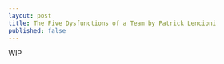 ```yaml
---
layout: post
title: The Five Dysfunctions of a Team by Patrick Lencioni
published: false
---
```


WIP